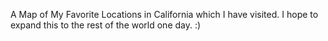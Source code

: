 A Map of My Favorite Locations in California which I have visited. I hope to expand this to the rest of the world one day. :)
